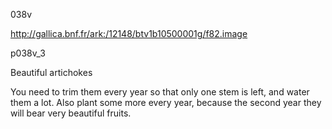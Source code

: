 038v

http://gallica.bnf.fr/ark:/12148/btv1b10500001g/f82.image

p038v_3

Beautiful artichokes

You need to trim them every year so that only one stem is left, and water them a lot. Also plant some more every year, because the second year they will bear very beautiful fruits.
